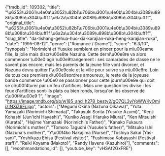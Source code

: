 {"tmdb_id": 109302, "title": "\u6253\u3061\u4e0a\u3052\u82b1\u706b\u3001\u4e0b\u304b\u3089\u898b\u308b\u304b\uff1f \u6a2a\u304b\u3089\u898b\u308b\u304b\uff1f", "original_title": "\u6253\u3061\u4e0a\u3052\u82b1\u706b\u3001\u4e0b\u304b\u3089\u898b\u308b\u304b\uff1f \u6a2a\u304b\u3089\u898b\u308b\u304b\uff1f", "slug_title": "da-tishang-gehua-huo-xia-karajian-ruka-heng-karajian-ruka", "date": "1995-08-12", "genre": ["Romance / Drame"], "score": "6.3/10", "synopsis": "Norimichi et Yusuke semblent en pincer pour la m\u00eame fille, la jolie mais discr\u00e8te Nazuna. Cette derni\u00e8re va alors commencer \u00e0 agir \u00e9trangement : ses camarades de classe ne le savent pas encore, mais les parents de la jeune fille vont divorcer, et Nazuna devra quitter l'\u00e9cole et la ville pour suivre sa m\u00e8re. Loin de tous ces premiers d\u00e9sordres amoureux, le reste de la joyeuse bande commence \u00e0 se passionner pour cette journ\u00e9e qui doit se cl\u00f4turer par un feu d'artifices. Mais une question les divise : les feux d'artifices sont-ils plats ou bien ronds, lorsqu'on les observe de c\u00f4t\u00e9 ?", "image": "https://image.tmdb.org/t/p/w185_and_h278_bestv2/gO7QL3yiYoWWKyOmiizINXiZ9Fr.jpg", "actors": ["Megumi Okina (Nazuna Oikawa)", "Yuta Yamazaki (Norimichi Shimada)", "Takayuki Sorita (Yusuke Azumi)", "Kenji Kohashi (Jun'ichi Hayashi)", "Kuniko Asagi (Haruko Miura)", "Ken Mitsuishi (Kurata)", "Hajime Yamazaki (Norimichi's Father)", "Kanako Fukaura (Norimichi's mother)", "Tomoro Taguchi (Yusuke's father)", "Mitsuko Ishii (Nazuna's mother)", "Y\u00f4ko Nakajima (Nurse)", "Toshiya Sakai (Yas-san)", "Yoshikazu Ebisu (Festival visitor)", "Fushimasa Kobayashi (Festival staff)", "Reiki Koyama (Makoto)", "Randy Havens (Kazuhiro)"], "comments": [], "recommandations_id": [], "youtube_key": "vHSAf2GxFRE"}